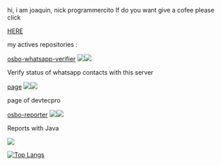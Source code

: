 hi, i am joaquin, nick programmercito
If do you want give a cofee please click
 
[HERE](https://www.buymeacoffee.com/programmercito)

my actives repositories :

[osbo-whatsapp-verifier](https://github.com/Programmercito/osbo-whatsapp-verifier) ![](https://img.shields.io/github/stars/Programmercito/osbo-whatsapp-verifier?style=flat-square&logo=appveyor)![](https://img.shields.io/github/license/Programmercito/osbo-whatsapp-verifier?style=flat-square&logo=appveyor)

Verify status of whatsapp contacts with this server



[page](https://github.com/Programmercito/page) ![](https://img.shields.io/github/stars/Programmercito/page?style=flat-square&logo=appveyor)![](https://img.shields.io/github/license/Programmercito/page?style=flat-square&logo=appveyor)

page of devtecpro



[osbo-reporter](https://github.com/Programmercito/osbo-reporter) ![](https://img.shields.io/github/stars/Programmercito/osbo-reporter?style=flat-square&logo=appveyor)![](https://img.shields.io/github/license/Programmercito/osbo-reporter?style=flat-square&logo=appveyor)

Reports with Java

![](https://github-readme-stats.vercel.app/api?username=programmercito&count_private=true&show_icons=true&theme=merko)


[![Top Langs](https://github-readme-stats.vercel.app/api/top-langs/?username=programmercito&layout=compact&theme=merko)]()
